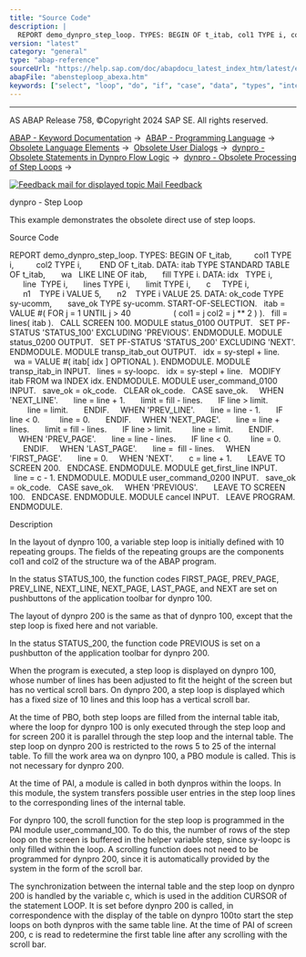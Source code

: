 ```yaml
---
title: "Source Code"
description: |
  REPORT demo_dynpro_step_loop. TYPES: BEGIN OF t_itab, col1 TYPE i, col2 TYPE i, END OF t_itab. DATA: itab TYPE STANDARD TABLE OF t_itab, wa   LIKE LINE OF itab, fill TYPE i. DATA: idx   TYPE i, line  TYPE i, lines TYPE i, limit TYPE i, c     TYPE i, n1    TYPE i VALUE 5, n2    TYPE i VALUE 25.
version: "latest"
category: "general"
type: "abap-reference"
sourceUrl: "https://help.sap.com/doc/abapdocu_latest_index_htm/latest/en-US/abensteploop_abexa.htm"
abapFile: "abensteploop_abexa.htm"
keywords: ["select", "loop", "do", "if", "case", "data", "types", "internal-table", "abensteploop", "abexa"]
---
```


* * *

AS ABAP Release 758, ©Copyright 2024 SAP SE. All rights reserved.

[ABAP - Keyword Documentation](https://help.sap.com/doc/abapdocu_latest_index_htm/latest/en-US/abenabap.htm) →  [ABAP - Programming Language](https://help.sap.com/doc/abapdocu_latest_index_htm/latest/en-US/abenabap_reference.htm) →  [Obsolete Language Elements](https://help.sap.com/doc/abapdocu_latest_index_htm/latest/en-US/abenabap_obsolete.htm) →  [Obsolete User Dialogs](https://help.sap.com/doc/abapdocu_latest_index_htm/latest/en-US/abengui_obsolete.htm) →  [dynpro - Obsolete Statements in Dynpro Flow Logic](https://help.sap.com/doc/abapdocu_latest_index_htm/latest/en-US/abendynpro_obsolet.htm) →  [dynpro - Obsolete Processing of Step Loops](https://help.sap.com/doc/abapdocu_latest_index_htm/latest/en-US/abensteploop.htm) → 

 [![](Mail.gif?object=Mail.gif "Feedback mail for displayed topic") Mail Feedback](mailto:f1_help@sap.com?subject=Feedback%20on%20ABAP%20Documentation&body=Document:%20dynpro%20-%20Step%20Loop%2C%20ABENSTEPLOOP_ABEXA%2C%20758%0D%0A%0D%0AError:%0D%0A%0D%0A%0D%0A%0D%0ASuggestion%20for%20improvement:)

dynpro - Step Loop

This example demonstrates the obsolete direct use of step loops.

Source Code   

REPORT demo\_dynpro\_step\_loop.
TYPES: BEGIN OF t\_itab,
         col1 TYPE i,
         col2 TYPE i,
       END OF t\_itab.
DATA: itab TYPE STANDARD TABLE OF t\_itab,
      wa   LIKE LINE OF itab,
      fill TYPE i.
DATA: idx   TYPE i,
      line  TYPE i,
      lines TYPE i,
      limit TYPE i,
      c     TYPE i,
      n1    TYPE i VALUE 5,
      n2    TYPE i VALUE 25.
DATA: ok\_code TYPE sy-ucomm,
      save\_ok TYPE sy-ucomm.
START-OF-SELECTION.
  itab = VALUE #( FOR j = 1 UNTIL j > 40
                  ( col1 = j col2 = j \*\* 2 ) ).
  fill = lines( itab ).
  CALL SCREEN 100.
MODULE status\_0100 OUTPUT.
  SET PF-STATUS 'STATUS\_100' EXCLUDING 'PREVIOUS'.
ENDMODULE.
MODULE status\_0200 OUTPUT.
  SET PF-STATUS 'STATUS\_200' EXCLUDING 'NEXT'.
ENDMODULE.
MODULE transp\_itab\_out OUTPUT.
  idx = sy-stepl + line.
  wa = VALUE #( itab\[ idx \] OPTIONAL ).
ENDMODULE.
MODULE transp\_itab\_in INPUT.
  lines = sy-loopc.
  idx = sy-stepl + line.
  MODIFY itab FROM wa INDEX idx.
ENDMODULE.
MODULE user\_command\_0100 INPUT.
  save\_ok = ok\_code.
  CLEAR ok\_code.
  CASE save\_ok.
    WHEN 'NEXT\_LINE'.
      line = line + 1.
      limit = fill - lines.
      IF line > limit.
        line = limit.
      ENDIF.
    WHEN 'PREV\_LINE'.
      line = line - 1.
      IF line < 0.
        line = 0.
      ENDIF.
    WHEN 'NEXT\_PAGE'.
      line = line + lines.
      limit = fill - lines.
      IF line > limit.
        line = limit.
      ENDIF.
    WHEN 'PREV\_PAGE'.
      line = line - lines.
      IF line < 0.
        line = 0.
      ENDIF.
    WHEN 'LAST\_PAGE'.
      line =  fill - lines.
    WHEN 'FIRST\_PAGE'.
      line = 0.
    WHEN 'NEXT'.
      c = line + 1.
      LEAVE TO SCREEN 200.
  ENDCASE.
ENDMODULE.
MODULE get\_first\_line INPUT.
  line = c - 1.
ENDMODULE.
MODULE user\_command\_0200 INPUT.
  save\_ok = ok\_code.
  CASE save\_ok.
    WHEN 'PREVIOUS'.
      LEAVE TO SCREEN 100.
  ENDCASE.
ENDMODULE.
MODULE cancel INPUT.
  LEAVE PROGRAM.
ENDMODULE.

Description   

In the layout of dynpro 100, a variable step loop is initially defined with 10 repeating groups. The fields of the repeating groups are the components col1 and col2 of the structure wa of the ABAP program.

In the status STATUS\_100, the function codes FIRST\_PAGE, PREV\_PAGE, PREV\_LINE, NEXT\_LINE, NEXT\_PAGE, LAST\_PAGE, and NEXT are set on pushbuttons of the application toolbar for dynpro 100.

The layout of dynpro 200 is the same as that of dynpro 100, except that the step loop is fixed here and not variable.

In the status STATUS\_200, the function code PREVIOUS is set on a pushbutton of the application toolbar for dynpro 200.

When the program is executed, a step loop is displayed on dynpro 100, whose number of lines has been adjusted to fit the height of the screen but has no vertical scroll bars. On dynpro 200, a step loop is displayed which has a fixed size of 10 lines and this loop has a vertical scroll bar.

At the time of PBO, both step loops are filled from the internal table itab, where the loop for dynpro 100 is only executed through the step loop and for screen 200 it is parallel through the step loop and the internal table. The step loop on dynpro 200 is restricted to the rows 5 to 25 of the internal table. To fill the work area wa on dynpro 100, a PBO module is called. This is not necessary for dynpro 200.

At the time of PAI, a module is called in both dynpros within the loops. In this module, the system transfers possible user entries in the step loop lines to the corresponding lines of the internal table.

For dynpro 100, the scroll function for the step loop is programmed in the PAI module user\_command\_100. To do this, the number of rows of the step loop on the screen is buffered in the helper variable step, since sy-loopc is only filled within the loop. A scrolling function does not need to be programmed for dynpro 200, since it is automatically provided by the system in the form of the scroll bar.

The synchronization between the internal table and the step loop on dynpro 200 is handled by the variable c, which is used in the addition CURSOR of the statement LOOP. It is set before dynpro 200 is called, in correspondence with the display of the table on dynpro 100to start the step loops on both dynpros with the same table line. At the time of PAI of screen 200, c is read to redetermine the first table line after any scrolling with the scroll bar.